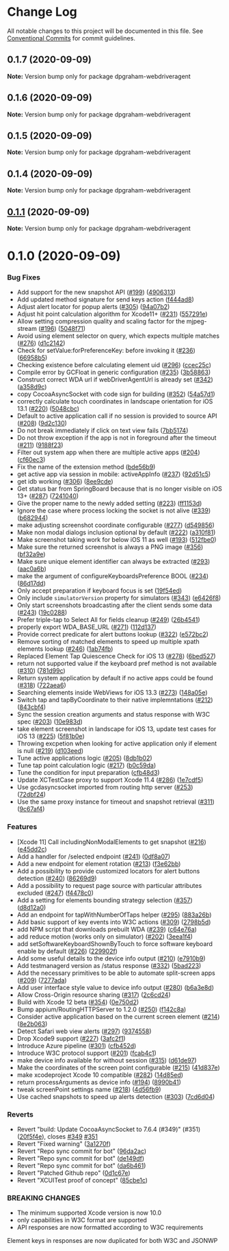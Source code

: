 # Change Log

All notable changes to this project will be documented in this file.
See [Conventional Commits](https://conventionalcommits.org) for commit guidelines.

## 0.1.7 (2020-09-09)

**Note:** Version bump only for package dpgraham-webdriveragent





## 0.1.6 (2020-09-09)

**Note:** Version bump only for package dpgraham-webdriveragent





## 0.1.5 (2020-09-09)

**Note:** Version bump only for package dpgraham-webdriveragent





## 0.1.4 (2020-09-09)

**Note:** Version bump only for package dpgraham-webdriveragent





## [0.1.1](https://github.com/appium/WebDriverAgent/compare/v0.1.0...v0.1.1) (2020-09-09)

**Note:** Version bump only for package dpgraham-webdriveragent





# 0.1.0 (2020-09-09)


### Bug Fixes

* Add support for the new snapshot API ([#199](https://github.com/appium/WebDriverAgent/issues/199)) ([4906313](https://github.com/appium/WebDriverAgent/commit/4906313780bef3bb7f744f1b15c3679178e8f1bb))
* Add updated method signature for send keys action ([f444ad8](https://github.com/appium/WebDriverAgent/commit/f444ad8d5a14147580185935a68d890ed6746046))
* Adjust alert locator for popup alerts ([#305](https://github.com/appium/WebDriverAgent/issues/305)) ([94a07b2](https://github.com/appium/WebDriverAgent/commit/94a07b29e7e59746754c0bbf05d394d47ae905ac))
* Adjust hit point calculation algorithm for Xcode11+ ([#231](https://github.com/appium/WebDriverAgent/issues/231)) ([557291e](https://github.com/appium/WebDriverAgent/commit/557291e475674454991c269f9cb9622b67f51a23))
* Allow setting compression quality and scaling factor for the mjpeg-stream ([#196](https://github.com/appium/WebDriverAgent/issues/196)) ([5048f71](https://github.com/appium/WebDriverAgent/commit/5048f713319e9ba6e18a9eaa9798e21af214afcc))
* Avoid using element selector on query, which expects multiple matches ([#276](https://github.com/appium/WebDriverAgent/issues/276)) ([d1c2142](https://github.com/appium/WebDriverAgent/commit/d1c2142949fb57c61125cfae23c601c3422704fe))
* Check for setValue:forPreferenceKey: before invoking it ([#236](https://github.com/appium/WebDriverAgent/issues/236)) ([66958b5](https://github.com/appium/WebDriverAgent/commit/66958b522a64d8a9625b10d41c94151bcd738eee))
* Checking existence before calculating element uid ([#296](https://github.com/appium/WebDriverAgent/issues/296)) ([ccec25c](https://github.com/appium/WebDriverAgent/commit/ccec25cb944977611a8484e7b5d0e9c7187b9312))
* Compile error by GCFloat in generic configuration ([#235](https://github.com/appium/WebDriverAgent/issues/235)) ([3b58863](https://github.com/appium/WebDriverAgent/commit/3b58863228484bcb8d03aad85653a8ba8e100a47))
* Construct correct WDA url if webDriverAgentUrl is already set ([#342](https://github.com/appium/WebDriverAgent/issues/342)) ([a358d9c](https://github.com/appium/WebDriverAgent/commit/a358d9ca56a4b60ded3ecae07c2be16e523b17e6))
* copy CocoaAsyncSocket with code sign for building ([#352](https://github.com/appium/WebDriverAgent/issues/352)) ([54a57d1](https://github.com/appium/WebDriverAgent/commit/54a57d1028c764f79cb238964db287a8eb81819f))
* correctly calculate touch coordinates in landscape orientation for iOS 13.1 ([#220](https://github.com/appium/WebDriverAgent/issues/220)) ([5048cbc](https://github.com/appium/WebDriverAgent/commit/5048cbcf655da7311e41750abbbf324ab1c2715f))
* Default to active application call if no session is provided to source API ([#208](https://github.com/appium/WebDriverAgent/issues/208)) ([9d2c130](https://github.com/appium/WebDriverAgent/commit/9d2c130aa71cb8d4842e7affc25a80cc007507bf))
* Do not break immediately if click on text view fails ([7bb5174](https://github.com/appium/WebDriverAgent/commit/7bb51740883608abb831aeec193c44c0f1636d65))
* Do not throw exception if the app is not in foreground after the timeout ([#211](https://github.com/appium/WebDriverAgent/issues/211)) ([9188f23](https://github.com/appium/WebDriverAgent/commit/9188f23e4cff80265c2dd87ae2d30ba9112fe712))
* Filter out system app when there are multiple active apps ([#204](https://github.com/appium/WebDriverAgent/issues/204)) ([cf60ec3](https://github.com/appium/WebDriverAgent/commit/cf60ec3741cd955138ff4ff7ff43cc966c6a895d))
* Fix the name of the extension method ([bde56b9](https://github.com/appium/WebDriverAgent/commit/bde56b9f3d745bf950ca73dfa6e74b35fa17fa83))
* get active app via session in mobile: activeAppInfo ([#237](https://github.com/appium/WebDriverAgent/issues/237)) ([92d51c5](https://github.com/appium/WebDriverAgent/commit/92d51c548988a3df7bb9fe3661d03ccf5d48cb35))
* get idb working ([#306](https://github.com/appium/WebDriverAgent/issues/306)) ([8ee9cde](https://github.com/appium/WebDriverAgent/commit/8ee9cde71f9b20ebf593ce9748d2ca1ef8ecf405))
* Get status bar from SpringBoard because that is no longer visible on iOS 13+ ([#287](https://github.com/appium/WebDriverAgent/issues/287)) ([7241040](https://github.com/appium/WebDriverAgent/commit/724104041b440943f99aa02cc3f3a747ecdbbd0f))
* Give the proper name to the newly added setting ([#223](https://github.com/appium/WebDriverAgent/issues/223)) ([ff1153d](https://github.com/appium/WebDriverAgent/commit/ff1153dc62d9d6000e6e10a2b9a88cc48ac5d867))
* Ignore the case where process locking the socket is not alive ([#339](https://github.com/appium/WebDriverAgent/issues/339)) ([b682944](https://github.com/appium/WebDriverAgent/commit/b6829441ff908af3ff0a887559c13d27d807da4f))
* make adjusting screenshot coordinate configurable ([#277](https://github.com/appium/WebDriverAgent/issues/277)) ([d549856](https://github.com/appium/WebDriverAgent/commit/d549856b73277991844755fa636990b940f2540f))
* Make non modal dialogs inclusion optional by default ([#222](https://github.com/appium/WebDriverAgent/issues/222)) ([a310f81](https://github.com/appium/WebDriverAgent/commit/a310f813f1e40cfffa97959e85cd4a42dac8a94d))
* Make screenshot taking work for below iOS 11 as well ([#193](https://github.com/appium/WebDriverAgent/issues/193)) ([512fbe0](https://github.com/appium/WebDriverAgent/commit/512fbe0e94d93bd3043966d6fc5f677a0099befe))
* Make sure the returned screenshot is always a PNG image ([#356](https://github.com/appium/WebDriverAgent/issues/356)) ([bf32a9e](https://github.com/appium/WebDriverAgent/commit/bf32a9ef3735826a5888725ea0191d875d73a890))
* Make sure unique element identifier can always be extracted ([#293](https://github.com/appium/WebDriverAgent/issues/293)) ([aac0a6b](https://github.com/appium/WebDriverAgent/commit/aac0a6b22ebe6acc06b1f247ae9f40a8c9157bf0))
* make the argument of configureKeyboardsPreference BOOL ([#234](https://github.com/appium/WebDriverAgent/issues/234)) ([86d17dd](https://github.com/appium/WebDriverAgent/commit/86d17dd24a95604abc88a50068276a541e0d6010))
* Only accept preparation if keyboard focus is set ([19f54ed](https://github.com/appium/WebDriverAgent/commit/19f54ed13b685a09b9ea2ffaccde964f216f37bf))
* Only include `simulatorVersion` property for simulators ([#343](https://github.com/appium/WebDriverAgent/issues/343)) ([e6426f8](https://github.com/appium/WebDriverAgent/commit/e6426f885a9c38ea6b299fd421429369f305264f))
* Only start screenshots broadcasting after the client sends some data ([#243](https://github.com/appium/WebDriverAgent/issues/243)) ([19c0288](https://github.com/appium/WebDriverAgent/commit/19c0288960a532dde8c43d0ef457d570aa93c422))
* Prefer triple-tap to Select All for fields cleanup ([#249](https://github.com/appium/WebDriverAgent/issues/249)) ([26b4541](https://github.com/appium/WebDriverAgent/commit/26b454118a296aac98cebb1170b410ef499f6205))
* properly export WDA_BASE_URL ([#271](https://github.com/appium/WebDriverAgent/issues/271)) ([112d137](https://github.com/appium/WebDriverAgent/commit/112d137ec723465167913f2546ba6947e0bd4270))
* Provide correct predicate for alert buttons lookup ([#322](https://github.com/appium/WebDriverAgent/issues/322)) ([e572bc2](https://github.com/appium/WebDriverAgent/commit/e572bc266567382d89c5b5750bfb7320fd159f2e))
* Remove sorting of matched elements to speed up multiple xpath elements lookup ([#246](https://github.com/appium/WebDriverAgent/issues/246)) ([1ab74fb](https://github.com/appium/WebDriverAgent/commit/1ab74fb7b745c52c652140dfd69072d22f83ead8))
* Replaced Element Tap Quiescence Check for iOS 13 ([#278](https://github.com/appium/WebDriverAgent/issues/278)) ([6bed527](https://github.com/appium/WebDriverAgent/commit/6bed527e714d06862fdd60b129382d2bc8cad372))
* return not supported value if the keyboard pref method is not available ([#310](https://github.com/appium/WebDriverAgent/issues/310)) ([781d99c](https://github.com/appium/WebDriverAgent/commit/781d99cba7c9f1f60944d140bc0237733ba55d36))
* Return system application by default if no active apps could be found ([#318](https://github.com/appium/WebDriverAgent/issues/318)) ([722aea6](https://github.com/appium/WebDriverAgent/commit/722aea62e46a8b8f78bdeb68b6c99c6e79b9fec1))
* Searching elements inside WebViews for iOS 13.3 ([#273](https://github.com/appium/WebDriverAgent/issues/273)) ([148a05e](https://github.com/appium/WebDriverAgent/commit/148a05ea83a1b195b6e846f1f128d5bded0366f2))
* Switch tap and tapByCoordinate to their native implemntations ([#212](https://github.com/appium/WebDriverAgent/issues/212)) ([843cbf4](https://github.com/appium/WebDriverAgent/commit/843cbf4ec9239383fc868aeba08e3ec0b4fd4d47))
* Sync the session creation arguments and status response with W3C spec ([#203](https://github.com/appium/WebDriverAgent/issues/203)) ([10e983d](https://github.com/appium/WebDriverAgent/commit/10e983ddfc23ad960957d23e168cf2c0bbe232b1))
* take element screenshot in landscape for iOS 13, update test cases for iOS 13 ([#225](https://github.com/appium/WebDriverAgent/issues/225)) ([5f81b0e](https://github.com/appium/WebDriverAgent/commit/5f81b0e3b95fc6c21e892ef29a0eed91bc208e0c))
* Throwing excpetion when looking for active application only if element is null ([#219](https://github.com/appium/WebDriverAgent/issues/219)) ([d103eed](https://github.com/appium/WebDriverAgent/commit/d103eedaed0f4c4b1d0449471737e47ce4ad6c97))
* Tune active applications logic ([#205](https://github.com/appium/WebDriverAgent/issues/205)) ([8db1b02](https://github.com/appium/WebDriverAgent/commit/8db1b02d0b80ea584ae22018e4aff41247a38f0d))
* Tune tap point calculation logic ([#217](https://github.com/appium/WebDriverAgent/issues/217)) ([b0c59da](https://github.com/appium/WebDriverAgent/commit/b0c59dae4990f6a836b2ea452c5b2d93bbaebba3))
* Tune the condition for input preparation ([cfb48d3](https://github.com/appium/WebDriverAgent/commit/cfb48d33630c46e0a3c1a15e58a85adb996248d1))
* Update XCTestCase proxy to support Xcode 11.4 ([#286](https://github.com/appium/WebDriverAgent/issues/286)) ([1e7cdf5](https://github.com/appium/WebDriverAgent/commit/1e7cdf5c072cf9a5d6f99bdc5c85bf32e1ce7cdb))
* Use gcdasyncsocket imported from routing http server ([#253](https://github.com/appium/WebDriverAgent/issues/253)) ([72dbf24](https://github.com/appium/WebDriverAgent/commit/72dbf24b08e81373f33a329b4b367ffa15668b70))
* Use the same proxy instance for timeout and snapshot retrieval ([#311](https://github.com/appium/WebDriverAgent/issues/311)) ([9c67af4](https://github.com/appium/WebDriverAgent/commit/9c67af457f9f1fefa1762212753f70b6fa7a22d3))


### Features

* [Xcode 11] Call includingNonModalElements to get snapshot ([#216](https://github.com/appium/WebDriverAgent/issues/216)) ([e45dd2c](https://github.com/appium/WebDriverAgent/commit/e45dd2c3a03b730cc9804ab5c003a5c846532eea))
* Add a handler for /selected endpoint ([#241](https://github.com/appium/WebDriverAgent/issues/241)) ([0df8a07](https://github.com/appium/WebDriverAgent/commit/0df8a07996a45a407c7ec06f1b81a061630ebf07))
* Add a new endpoint for element rotation ([#213](https://github.com/appium/WebDriverAgent/issues/213)) ([f3e62bb](https://github.com/appium/WebDriverAgent/commit/f3e62bb2ca103d882e0d1b1a00fe1e064d80bf5c))
* Add a possibility to provide customized locators for alert buttons detection ([#240](https://github.com/appium/WebDriverAgent/issues/240)) ([86269d9](https://github.com/appium/WebDriverAgent/commit/86269d96e966a1231877a0ac61355670b3a5a295))
* Add a possibility to request page source with particular attributes excluded ([#247](https://github.com/appium/WebDriverAgent/issues/247)) ([f4478c0](https://github.com/appium/WebDriverAgent/commit/f4478c073337fc8830af69172ce6e4fe8f6060bb))
* Add a setting for elements bounding strategy selection ([#357](https://github.com/appium/WebDriverAgent/issues/357)) ([d8d12a0](https://github.com/appium/WebDriverAgent/commit/d8d12a0d599fe44948e5f7b896295cb4b6647095))
* Add an endpoint for tapWithNumberOfTaps helper ([#295](https://github.com/appium/WebDriverAgent/issues/295)) ([883a26b](https://github.com/appium/WebDriverAgent/commit/883a26b7882796b136948966a16f33cc99ef4a30))
* Add basic support of key events into W3C actions ([#309](https://github.com/appium/WebDriverAgent/issues/309)) ([2798b5d](https://github.com/appium/WebDriverAgent/commit/2798b5d7b601f184019e0e10227cd5a5babeb953))
* add NPM script that downloads prebuilt WDA ([#239](https://github.com/appium/WebDriverAgent/issues/239)) ([c64e76a](https://github.com/appium/WebDriverAgent/commit/c64e76a2ad12fb5406898bd8d9d50ab3d25e676a))
* add reduce motion (works only on simulator) ([#202](https://github.com/appium/WebDriverAgent/issues/202)) ([3eea1f4](https://github.com/appium/WebDriverAgent/commit/3eea1f431befd708af68c6bf49bbe65128ee6433))
* add setSoftwareKeyboardShownByTouch to force software keyboard enable by default ([#226](https://github.com/appium/WebDriverAgent/issues/226)) ([229902f](https://github.com/appium/WebDriverAgent/commit/229902f89de0eedf3fad38b2421ef6cb39fb0e4e))
* Add some useful details to the device info output ([#210](https://github.com/appium/WebDriverAgent/issues/210)) ([e7910b9](https://github.com/appium/WebDriverAgent/commit/e7910b9593eebf73720ede6848b01b1e65f78e6f))
* Add testmanagerd version as /status response ([#332](https://github.com/appium/WebDriverAgent/issues/332)) ([5bad223](https://github.com/appium/WebDriverAgent/commit/5bad223c10df516cf222bf016b1d342e438ad3ae))
* Add the necessary primitives to be able to automate split-screen apps ([#209](https://github.com/appium/WebDriverAgent/issues/209)) ([7277ada](https://github.com/appium/WebDriverAgent/commit/7277adab02980dc5ca66c73c5773feeba4aac7db))
* Add user interface style value to device info output ([#280](https://github.com/appium/WebDriverAgent/issues/280)) ([b6a3e8d](https://github.com/appium/WebDriverAgent/commit/b6a3e8d09431d2eaa830d95b9626d6d637992154))
* Allow Cross-Origin resource sharing ([#317](https://github.com/appium/WebDriverAgent/issues/317)) ([2c6cd24](https://github.com/appium/WebDriverAgent/commit/2c6cd247bdd79914738221f27e015dd0e97e2599))
* Build with Xcode 12 beta ([#354](https://github.com/appium/WebDriverAgent/issues/354)) ([0e750d2](https://github.com/appium/WebDriverAgent/commit/0e750d22053d70614f1ae8d11aed8c187d65c3e7))
* Bump appium/RoutingHTTPServer to 1.2.0 ([#250](https://github.com/appium/WebDriverAgent/issues/250)) ([f142c8a](https://github.com/appium/WebDriverAgent/commit/f142c8a8d6130f6b6adb41dba67345b16f7aba40))
* Consider active application based on the current screen element ([#214](https://github.com/appium/WebDriverAgent/issues/214)) ([8e2b063](https://github.com/appium/WebDriverAgent/commit/8e2b0633e3317eeeeec0bb0f32a22e7dee32333a))
* Detect Safari web view alerts ([#297](https://github.com/appium/WebDriverAgent/issues/297)) ([9374558](https://github.com/appium/WebDriverAgent/commit/937455872b3d03dbb80a38aa781fb281a954c156))
* Drop Xcode9 support ([#227](https://github.com/appium/WebDriverAgent/issues/227)) ([3afc2f1](https://github.com/appium/WebDriverAgent/commit/3afc2f15d5121516632e290d863fcac235afd751))
* Introduce Azure pipeline ([#301](https://github.com/appium/WebDriverAgent/issues/301)) ([cfb452d](https://github.com/appium/WebDriverAgent/commit/cfb452d0f4edd6ccb8c004bd9e7fc75b1c762f22))
* Introduce W3C protocol support ([#201](https://github.com/appium/WebDriverAgent/issues/201)) ([fcab4c1](https://github.com/appium/WebDriverAgent/commit/fcab4c120abc311bb89a8abd1d5f2a6a36f2eecf))
* make device info available for without session ([#315](https://github.com/appium/WebDriverAgent/issues/315)) ([d61de97](https://github.com/appium/WebDriverAgent/commit/d61de978d152283ba34df5b1fbd521a1d6ed9490))
* Make the coordinates of the screen point configurable ([#215](https://github.com/appium/WebDriverAgent/issues/215)) ([41d837e](https://github.com/appium/WebDriverAgent/commit/41d837e14dc4c1d6ae931245f57348415fedc7f4))
* make xcodeproject Xcode 10 compatible ([#282](https://github.com/appium/WebDriverAgent/issues/282)) ([14d85ed](https://github.com/appium/WebDriverAgent/commit/14d85ed6b2fa6cb9767ead88d6c683657dec4ce1))
* return processArguments as device info ([#194](https://github.com/appium/WebDriverAgent/issues/194)) ([8990b41](https://github.com/appium/WebDriverAgent/commit/8990b41db4f6674850d723ce89e4487b3077534a))
* tweak screenPoint settings name ([#218](https://github.com/appium/WebDriverAgent/issues/218)) ([4d56fb9](https://github.com/appium/WebDriverAgent/commit/4d56fb9c5e959a04ee0f9955872d97fb89e6e2a6))
* Use cached snapshots to speed up alerts detection ([#303](https://github.com/appium/WebDriverAgent/issues/303)) ([7cd6d04](https://github.com/appium/WebDriverAgent/commit/7cd6d04afa6de4b45874c231b0b445fd8738dfd2))


### Reverts

* Revert "build: Update CocoaAsyncSocket to 7.6.4 (#349)" (#351) ([20f5f4e](https://github.com/appium/WebDriverAgent/commit/20f5f4ef592acb4aa55866943c90a0b2e36689de)), closes [#349](https://github.com/appium/WebDriverAgent/issues/349) [#351](https://github.com/appium/WebDriverAgent/issues/351)
* Revert "Fixed warning" ([3a1270f](https://github.com/appium/WebDriverAgent/commit/3a1270fd938ecfd05763d03d79d26d2104923a8e))
* Revert "Repo sync commit for bot" ([96da2ac](https://github.com/appium/WebDriverAgent/commit/96da2acd63397d2ad9d4c9f97470bcc9c6fc2b13))
* Revert "Repo sync commit for bot" ([de149df](https://github.com/appium/WebDriverAgent/commit/de149dfab0c0a8f14b79770f7b2da60248a1d035))
* Revert "Repo sync commit for bot" ([da6b461](https://github.com/appium/WebDriverAgent/commit/da6b4616baca597e90819003d3edb2a45e7f86bb))
* Revert "Patched Github repo" ([0d1c67e](https://github.com/appium/WebDriverAgent/commit/0d1c67ed17042f6cd448c6cd83cebaaec7dd58eb))
* Revert "XCUITest proof of concept" ([85cbe1c](https://github.com/appium/WebDriverAgent/commit/85cbe1c5c02a2ae46b2723ab0f6844f535cc7775))


### BREAKING CHANGES

* The minimum supported Xcode version is now 10.0
* only capabilities in W3C format are supported
* API responses are now formatted according to W3C requirements

Element keys in responses are now duplicated for both W3C and JSONWP
